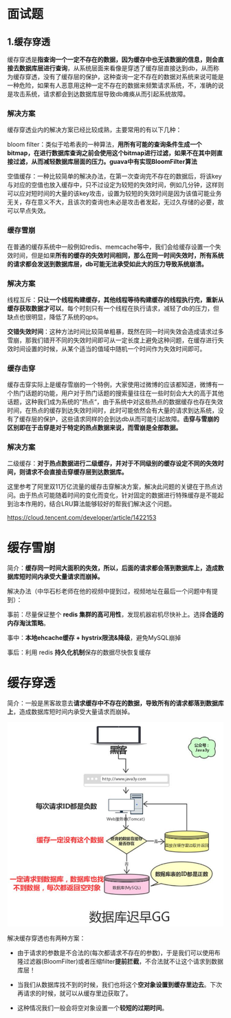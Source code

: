 # 面试题

## 1.缓存穿透

缓存穿透是**指查询一个一定不存在的数据，因为缓存中也无该数据的信息，则会直接去数据库层进行查询**，从系统层面来看像是穿透了缓存层直接达到db，从而称为缓存穿透，没有了缓存层的保护，这种查询一定不存在的数据对系统来说可能是一种危险，如果有人恶意用这种一定不存在的数据来频繁请求系统，不，准确的说是攻击系统，请求都会到达数据库层导致db瘫痪从而引起系统故障。

### 解决方案

缓存穿透业内的解决方案已经比较成熟，主要常用的有以下几种：

bloom filter：类似于哈希表的一种算法，**用所有可能的查询条件生成一个bitmap，在进行数据库查询之前会使用这个bitmap进行过滤，如果不在其中则直接过滤，从而减轻数据库层面的压力。guava中有实现BloomFilter算法**

空值缓存：一种比较简单的解决办法，在第一次查询完不存在的数据后，将该key与对应的空值也放入缓存中，只不过设定为较短的失效时间，例如几分钟，这样则可以应对短时间的大量的该key攻击，设置为较短的失效时间是因为该值可能业务无关，存在意义不大，且该次的查询也未必是攻击者发起，无过久存储的必要，故可以早点失效。

### 缓存雪崩

在普通的缓存系统中一般例如redis、memcache等中，我们会给缓存设置一个失效时间，但是如果**所有的缓存的失效时间相同，那么在同一时间失效时，所有系统的请求都会发送到数据库层，db可能无法承受如此大的压力导致系统崩溃。**

### 解决方案

线程互斥：**只让一个线程构建缓存，其他线程等待构建缓存的线程执行完，重新从缓存获取数据才可以**，每个时刻只有一个线程在执行请求，减轻了db的压力，但缺点也很明显，降低了系统的qps。

**交错失效时间**：这种方法时间比较简单粗暴，既然在同一时间失效会造成请求过多雪崩，那我们错开不同的失效时间即可从一定长度上避免这种问题，在缓存进行失效时间设置的时候，从某个适当的值域中随机一个时间作为失效时间即可。

### 缓存击穿

缓存击穿实际上是缓存雪崩的一个特例，大家使用过微博的应该都知道，微博有一个热门话题的功能，用户对于热门话题的搜索量往往在一些时刻会大大的高于其他话题，这种我们成为系统的“热点“，由于系统中对这些热点的数据缓存也存在失效时间，在热点的缓存到达失效时间时，此时可能依然会有大量的请求到达系统，没有了缓存层的保护，这些请求同样的会到达db从而可能引起故障。**击穿与雪崩的区别即在于击穿是对于特定的热点数据来说，而雪崩是全部数据。**

### 解决方案

二级缓存：**对于热点数据进行二级缓存，并对于不同级别的缓存设定不同的失效时间，则请求不会直接击穿缓存层到达数据库。** 

这里参考了阿里双11万亿流量的缓存击穿解决方案，解决此问题的关键在于热点访问。由于热点可能随着时间的变化而变化，针对固定的数据进行特殊缓存是不能起到治本作用的，结合LRU算法能够较好的帮我们解决这个问题。

https://cloud.tencent.com/developer/article/1422153

# 缓存雪崩

简介：**缓存同一时间大面积的失效，所以，后面的请求都会落到数据库上，造成数据库短时间内承受大量请求而崩掉。**

解决办法（中华石杉老师在他的视频中提到过，视频地址在最后一个问题中有提到）：

事前：尽量保证整个 **redis 集群的高可用性**，发现机器宕机尽快补上。选择**合适的内存淘汰策略**。

事中：**本地ehcache缓存 + hystrix限流&降级**，避免MySQL崩掉

事后：利用 redis **持久化机制**保存的数据尽快恢复缓存

# 缓存穿透

简介：一般是黑客故意去**请求缓存中不存在的数据，导致所有的请求都落到数据库上**，造成数据库短时间内承受大量请求而崩掉。

![](https://raw.githubusercontent.com/wuqifan1098/picBed/master/20190529205729.png)

解决缓存穿透也有两种方案：

- 由于请求的参数是不合法的(每次都请求不存在的参数)，于是我们可以使用布隆过滤器(BloomFilter)或者压缩filter**提前拦截**，不合法就不让这个请求到数据库层！

- 当我们从数据库找不到的时候，我们也将这个**空对象设置到缓存里边去**。下次再请求的时候，就可以从缓存里边获取了。

- 这种情况我们一般会将空对象设置一个**较短的过期时间**。

